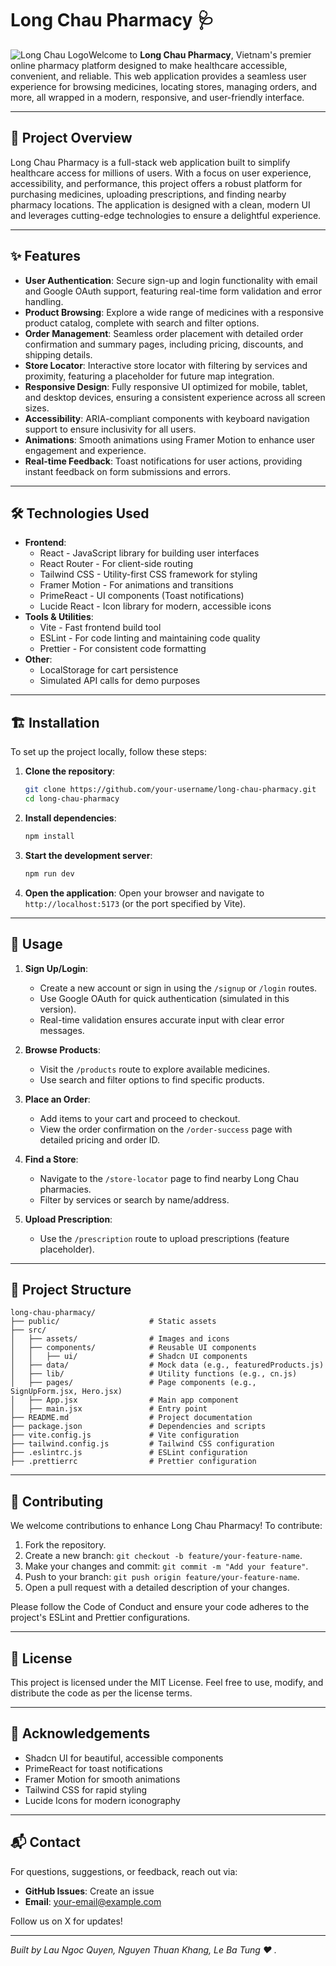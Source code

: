 # Long Chau Pharmacy 🩺

![Long Chau Logo](src/assets/logo.jpg)Welcome to **Long Chau Pharmacy**, Vietnam's premier online pharmacy platform designed to make healthcare accessible, convenient, and reliable. This web application provides a seamless user experience for browsing medicines, locating stores, managing orders, and more, all wrapped in a modern, responsive, and user-friendly interface.

---

## 🚀 Project Overview

Long Chau Pharmacy is a full-stack web application built to simplify healthcare access for millions of users. With a focus on user experience, accessibility, and performance, this project offers a robust platform for purchasing medicines, uploading prescriptions, and finding nearby pharmacy locations. The application is designed with a clean, modern UI and leverages cutting-edge technologies to ensure a delightful experience.

---

## ✨ Features

- **User Authentication**: Secure sign-up and login functionality with email and Google OAuth support, featuring real-time form validation and error handling.
- **Product Browsing**: Explore a wide range of medicines with a responsive product catalog, complete with search and filter options.
- **Order Management**: Seamless order placement with detailed order confirmation and summary pages, including pricing, discounts, and shipping details.
- **Store Locator**: Interactive store locator with filtering by services and proximity, featuring a placeholder for future map integration.
- **Responsive Design**: Fully responsive UI optimized for mobile, tablet, and desktop devices, ensuring a consistent experience across all screen sizes.
- **Accessibility**: ARIA-compliant components with keyboard navigation support to ensure inclusivity for all users.
- **Animations**: Smooth animations using Framer Motion to enhance user engagement and experience.
- **Real-time Feedback**: Toast notifications for user actions, providing instant feedback on form submissions and errors.

---

## 🛠️ Technologies Used

- **Frontend**:
  - React - JavaScript library for building user interfaces
  - React Router - For client-side routing
  - Tailwind CSS - Utility-first CSS framework for styling
  - Framer Motion - For animations and transitions
  - PrimeReact - UI components (Toast notifications)
  - Lucide React - Icon library for modern, accessible icons
- **Tools & Utilities**:
  - Vite - Fast frontend build tool
  - ESLint - For code linting and maintaining code quality
  - Prettier - For consistent code formatting
- **Other**:
  - LocalStorage for cart persistence
  - Simulated API calls for demo purposes

---

## 🏗️ Installation

To set up the project locally, follow these steps:

1. **Clone the repository**:

   ```bash
   git clone https://github.com/your-username/long-chau-pharmacy.git
   cd long-chau-pharmacy
   ```

2. **Install dependencies**:

   ```bash
   npm install
   ```

3. **Start the development server**:

   ```bash
   npm run dev
   ```

4. **Open the application**: Open your browser and navigate to `http://localhost:5173` (or the port specified by Vite).

---

## 🚀 Usage

1. **Sign Up/Login**:

   - Create a new account or sign in using the `/signup` or `/login` routes.
   - Use Google OAuth for quick authentication (simulated in this version).
   - Real-time validation ensures accurate input with clear error messages.

2. **Browse Products**:

   - Visit the `/products` route to explore available medicines.
   - Use search and filter options to find specific products.

3. **Place an Order**:

   - Add items to your cart and proceed to checkout.
   - View the order confirmation on the `/order-success` page with detailed pricing and order ID.

4. **Find a Store**:

   - Navigate to the `/store-locator` page to find nearby Long Chau pharmacies.
   - Filter by services or search by name/address.

5. **Upload Prescription**:

   - Use the `/prescription` route to upload prescriptions (feature placeholder).

---

## 📂 Project Structure

```
long-chau-pharmacy/
├── public/                    # Static assets
├── src/
│   ├── assets/                # Images and icons
│   ├── components/            # Reusable UI components
│   │   ├── ui/                # Shadcn UI components
│   ├── data/                  # Mock data (e.g., featuredProducts.js)
│   ├── lib/                   # Utility functions (e.g., cn.js)
│   ├── pages/                 # Page components (e.g., SignUpForm.jsx, Hero.jsx)
│   ├── App.jsx                # Main app component
│   ├── main.jsx               # Entry point
├── README.md                  # Project documentation
├── package.json               # Dependencies and scripts
├── vite.config.js             # Vite configuration
├── tailwind.config.js         # Tailwind CSS configuration
├── .eslintrc.js               # ESLint configuration
├── .prettierrc                # Prettier configuration
```

---

## 🤝 Contributing

We welcome contributions to enhance Long Chau Pharmacy! To contribute:

1. Fork the repository.
2. Create a new branch: `git checkout -b feature/your-feature-name`.
3. Make your changes and commit: `git commit -m "Add your feature"`.
4. Push to your branch: `git push origin feature/your-feature-name`.
5. Open a pull request with a detailed description of your changes.

Please follow the Code of Conduct and ensure your code adheres to the project's ESLint and Prettier configurations.

---

## 📜 License

This project is licensed under the MIT License. Feel free to use, modify, and distribute the code as per the license terms.

---

## 🙌 Acknowledgements

- Shadcn UI for beautiful, accessible components
- PrimeReact for toast notifications
- Framer Motion for smooth animations
- Tailwind CSS for rapid styling
- Lucide Icons for modern iconography

---

## 📬 Contact

For questions, suggestions, or feedback, reach out via:

- **GitHub Issues**: Create an issue
- **Email**: your-email@example.com

Follow us on X for updates!

---

*Built by *Lau Ngoc Quyen*, *Nguyen Thuan Khang*, *Le Ba Tung* ❤️ .*
